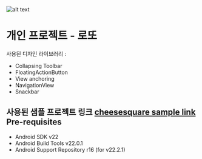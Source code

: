 ![alt text](https://github.com/soulduse/android-lotto-project/tree/master/art/icon.png)

개인 프로젝트 - 로또
===================================
사용된 디자인 라이브러리 : 

- Collapsing Toolbar
- FloatingActionButton
- View anchoring
- NavigationView
- Snackbar

사용된 샘플 프로젝트 링크
[cheesesquare sample link](https://github.com/chrisbanes/cheesesquare)
Pre-requisites
--------------

- Android SDK v22
- Android Build Tools v22.0.1
- Android Support Repository r16 (for v22.2.1)


